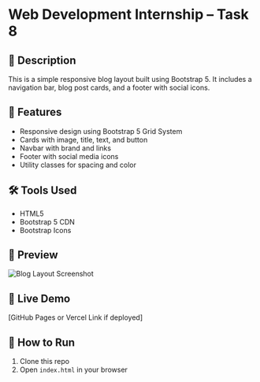 # Web Development Internship – Task 8

## 📄 Description
This is a simple responsive blog layout built using Bootstrap 5. It includes a navigation bar, blog post cards, and a footer with social icons.

## 🚀 Features
- Responsive design using Bootstrap 5 Grid System
- Cards with image, title, text, and button
- Navbar with brand and links
- Footer with social media icons
- Utility classes for spacing and color

## 🛠️ Tools Used
- HTML5
- Bootstrap 5 CDN
- Bootstrap Icons

## 📸 Preview
![Blog Layout Screenshot](https://via.placeholder.com/800x400)

## 🔗 Live Demo
[GitHub Pages or Vercel Link if deployed]

## 📁 How to Run
1. Clone this repo
2. Open `index.html` in your browser
